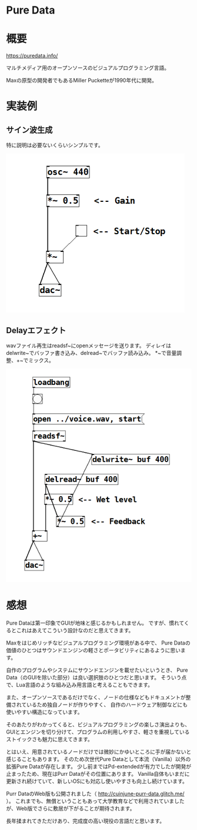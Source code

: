 Pure Data
===

# 概要

https://puredata.info/

マルチメディア用のオープンソースのビジュアルプログラミング言語。

Maxの原型の開発者でもあるMiller Pucketteが1990年代に開発。

# 実装例

## サイン波生成

特に説明は必要ないくらいシンプルです。

![sine](sine.png)

## Delayエフェクト

wavファイル再生はreadsf\~にopenメッセージを送ります。
ディレイはdelwrite\~でバッファ書き込み、delread\~でバッファ読み込み。
*\~で音量調整、+\~でミックス。

![delay](delay.png)


# 感想

Pure Dataは第一印象でGUIが地味と感じるかもしれません。
ですが、慣れてくるとこれはあえてこういう設計なのだと思えてきます。

Maxをはじめリッチなビジュアルプログラミング環境がある中で、
Pure Dataの価値のひとつはサウンドエンジンの軽さとポータビリティにあるように思います。

自作のプログラムやシステムにサウンドエンジンを載せたいというとき、
Pure Data（のGUIを除いた部分）は良い選択肢のひとつだと思います。
そういう点で、Lua言語のような組み込み用言語と考えることもできます。

また、オープンソースであるだけでなく、ノードの仕様などもドキュメントが整備されているため独自ノードが作りやすく、
自作のハードウェア制御などにも使いやすい構造になっています。

そのあたりがわかってくると、ビジュアルプログラミングの楽しさ演出よりも、
GUIとエンジンを切り分けて、プログラムの利用しやすさ、軽さを重視しているストイックさも魅力に思えてきます。

とはいえ、用意されているノードだけでは微妙にかゆいところに手が届かないと感じることもあります。
そのため次世代Pure Dataとして本流（Vanilla）以外の拡張Pure Dataが存在します。
少し前まではPd-extendedが有力でしたが開発が止まったため、現在はPurr Dataがその位置にあります。
Vanilla自体もいまだに更新され続けていて、新しいOSにも対応し使いやすさも向上し続けています。

Purr DataのWeb版も公開されました（ http://cuinjune-purr-data.glitch.me/ ）。
これまでも、無償ということもあって大学教育などで利用されていましたが、Web版でさらに敷居が下がることが期待されます。

長年揉まれてきただけあり、完成度の高い現役の言語だと思います。


